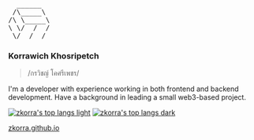 <pre>
  ______
 /\_____\
/\ \_____\
\ \/  /  /
 \/__/__/
</pre>

### Korrawich Khosripetch

> /กรวิชญ์ โคศรีเพชร/ 

I'm a developer with experience working in both frontend and backend development. Have a background in leading a small web3-based project.

[![zkorra's top langs light](https://github-readme-stats.vercel.app/api/top-langs/?username=zkorra&hide=jupyter%20notebook&layout=compact&card_width=320&custom_title=Most%20used%20languages&title_color=1f2328&text_color=1f2328&border_color=d0d7de&border_radius=6&bg_color=00000000#gh-light-mode-only)](https://github.com/zkorra#gh-light-mode-only)
[![zkorra's top langs dark](https://github-readme-stats.vercel.app/api/top-langs/?username=zkorra&hide=jupyter%20notebook&layout=compact&card_width=320&custom_title=Most%20used%20languages&title_color=e6edf3&text_color=e6edf3&border_color=161b22&border_radius=6&bg_color=161b22#gh-dark-mode-only)](https://github.com/zkorra#gh-dark-mode-only)

[zkorra.github.io](https://zkorra.github.io)

